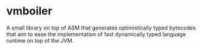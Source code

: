 vmboiler
========

A small library on top of ASM that generates optimistically typed bytecodes that aim
to ease the implementation of fast dynamically typed language runtime on top of the JVM.

